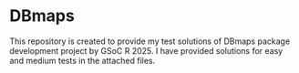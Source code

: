 # DBmaps
This repository is created to provide my test solutions of DBmaps package development project by GSoC R 2025.
I have provided solutions for easy and medium tests in the attached files.
